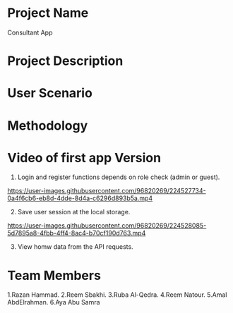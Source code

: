 # Project Name

Consultant App

# Project Description


# User Scenario


# Methodology


# Video of first app Version
1. Login and register functions depends on role check (admin or guest).


https://user-images.githubusercontent.com/96820269/224527734-0a4f6cb6-eb8d-4dde-8d4a-c6296d893b5a.mp4

2. Save user session at the local storage.


https://user-images.githubusercontent.com/96820269/224528085-5d7895a8-4fbb-4ff4-8ac4-b70cf190d763.mp4

3. View homw data from the API requests.









# Team Members

1.Razan Hammad. 
2.Reem Sbakhi.
3.Ruba Al-Qedra.
4.Reem Natour.
5.Amal AbdElrahman.
6.Aya Abu Samra 
